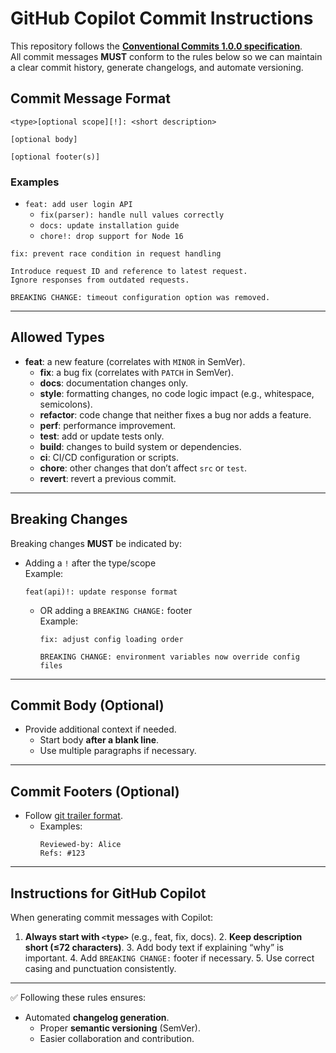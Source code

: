 # GitHub Copilot Commit Instructions

This repository follows the **[Conventional Commits 1.0.0 specification](https://www.conventionalcommits.org/en/v1.0.0/)**.  
All commit messages **MUST** conform to the rules below so we can maintain a clear commit history, generate changelogs, and automate versioning.

## Commit Message Format

```
<type>[optional scope][!]: <short description>

[optional body]

[optional footer(s)]
```

### Examples
- `feat: add user login API`
  - `fix(parser): handle null values correctly`
  - `docs: update installation guide`
  - `chore!: drop support for Node 16`

```
fix: prevent race condition in request handling

Introduce request ID and reference to latest request.
Ignore responses from outdated requests.

BREAKING CHANGE: timeout configuration option was removed.
```

---

## Allowed Types

- **feat**: a new feature (correlates with `MINOR` in SemVer).
  - **fix**: a bug fix (correlates with `PATCH` in SemVer).
  - **docs**: documentation changes only.
  - **style**: formatting changes, no code logic impact (e.g., whitespace, semicolons).
  - **refactor**: code change that neither fixes a bug nor adds a feature.
  - **perf**: performance improvement.
  - **test**: add or update tests only.
  - **build**: changes to build system or dependencies.
  - **ci**: CI/CD configuration or scripts.
  - **chore**: other changes that don’t affect `src` or `test`.
  - **revert**: revert a previous commit.

---

## Breaking Changes

Breaking changes **MUST** be indicated by:
- Adding a `!` after the type/scope  
  Example:  
  ```
  feat(api)!: update response format
  ```
  - OR adding a `BREAKING CHANGE:` footer  
    Example:  
    ```
    fix: adjust config loading order

    BREAKING CHANGE: environment variables now override config files
    ```

---

## Commit Body (Optional)

- Provide additional context if needed.
  - Start body **after a blank line**.
  - Use multiple paragraphs if necessary.

---

## Commit Footers (Optional)

- Follow [git trailer format](https://git-scm.com/docs/git-interpret-trailers).
  - Examples:
    ```
    Reviewed-by: Alice
    Refs: #123
    ```

---

## Instructions for GitHub Copilot

When generating commit messages with Copilot:
1. **Always start with `<type>`** (e.g., feat, fix, docs).
   2. **Keep description short (≤72 characters)**.
   3. Add body text if explaining “why” is important.
   4. Add `BREAKING CHANGE:` footer if necessary.
   5. Use correct casing and punctuation consistently.

---

✅ Following these rules ensures:
- Automated **changelog generation**.
  - Proper **semantic versioning** (SemVer).
  - Easier collaboration and contribution.
